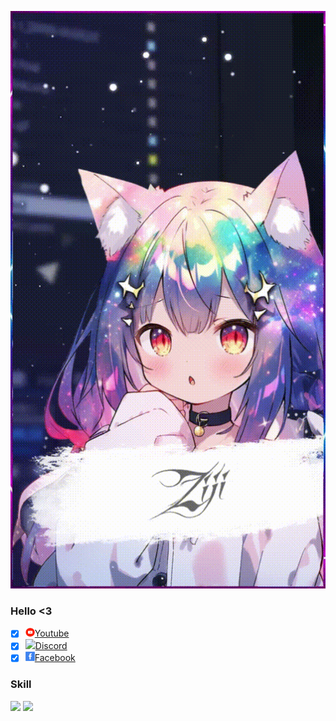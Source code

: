 ![okk](./Assets/ZijiAvt.gif)
### Hello <3
- [x] [<img src="./Assets/ok2.gif" width="15"/>](./Assets/ok2.gif)[Youtube](https://www.youtube.com/@ZijiNightcore)
- [x] [<img src="./Assets/Discord.gif" width="15"/>](./Assets/Discord.gif)[Discord](https://discord.com/invite/zaskhD7PTW)
- [x] [<img src="./Assets/Favebook.gif" width="15"/>](./Assets/Favebook.gif)[Facebook](https://www.facebook.com/Ziji.Pia)
### Skill
<img src="https://skillicons.dev/icons?i=ae,blender,c,cpp,js,ts,mongodb&theme=dark" />
<img src = "https://github-readme-stats.vercel.app/api/top-langs?username=zijipia&theme=dark&hide_border=true"/>
